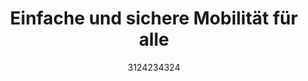 ---
# splash layout. Alle optionen siehe hier: https://mmistakes.github.io/minimal-mistakes/docs/layouts/#splash-page-layout
layout: splash
title: "Einfache und sichere Mobilität für alle"
# excerpt: "zweiter Überschrift möglich"
date: 3124234324
last_modified_at:  3213213
header:
  # image: assets/images/home/header.jpg
  overlay_image: assets/images/home/header.jpg
  overlay_filter: linear-gradient(rgba(255, 255, 255, 0), rgba(255, 255, 255, 0.3))
  # optional inject more css classe into the header
  classes: text-center

  image_description: "Belebter Blick vom Dresdner Rosengarten auf die Elbe und Albertbrücke"
  caption: "Photo credit: [**FuREdd**](https://fuss-und-radentscheid-dresden.de/)"
  actions:
    - label: "Jetzt Mitmachen"
      url: "mitmachen"

# aller Seiteninhalt befindet sich auf leicht konfigurierbaren
# Karten im Ordner _cards im Unterordner der mit der folgenden
# Variable angegeben wird. Also zB. _cards/home
cards: home
---